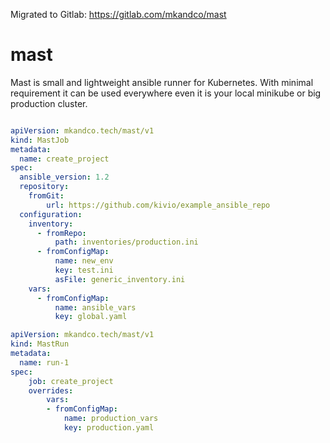 Migrated to Gitlab: https://gitlab.com/mkandco/mast

# mast
Mast is small and lightweight ansible runner for Kubernetes. With minimal requirement it can be used everywhere even it is your local minikube or big production cluster.

```yaml

apiVersion: mkandco.tech/mast/v1
kind: MastJob
metadata:
  name: create_project
spec:
  ansible_version: 1.2
  repository: 
    fromGit:
        url: https://github.com/kivio/example_ansible_repo
  configuration:
    inventory: 
      - fromRepo:
          path: inventories/production.ini
      - fromConfigMap:
          name: new_env
          key: test.ini
          asFile: generic_inventory.ini
    vars:
      - fromConfigMap:
          name: ansible_vars
          key: global.yaml

```

```yaml
apiVersion: mkandco.tech/mast/v1
kind: MastRun
metadata:
  name: run-1
spec:
    job: create_project
    overrides:
        vars:
        - fromConfigMap:
            name: production_vars
            key: production.yaml
```
